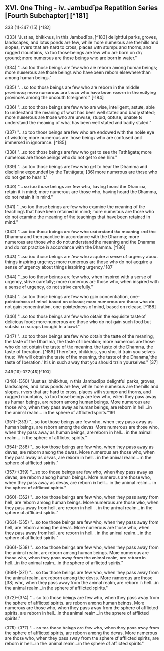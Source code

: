 ## XVI. One Thing - iv. Jambudīpa Repetition Series [Fourth Subchapter] [^181]

333 (1)-347 (15) [^182]

(333) "Just as, bhikkhus, in this Jambudīpa, [^183] delightful parks, groves, landscapes, and lotus ponds are few, while more numerous are the hills and slopes, rivers that are hard to cross, places with stumps and thorns, and rugged mountains, so too those beings are few who are born on dry ground; more numerous are those beings who are born in water."

(334) "...so too those beings are few who are reborn among human beings; more numerous are those beings who have been reborn elsewhere than among human beings."

(335) "... so too those beings are few who are reborn in the middle provinces; more numerous are those who have been reborn in the outlying provinces among the uncouth foreigners." [^184]

(336) "...so too those beings are few who are wise, intelligent, astute, able to understand the meaning of what has been well stated and badly stated; more numerous are those who are
unwise, stupid, obtuse, unable to understand the meaning of what has been well stated and badly stated."

(337) "...so too those beings are few who are endowed with the noble eye of wisdom; more numerous are those beings who are confused and immersed in ignorance. [^185]

(338) "...so too those beings are few who get to see the Tathāgata; more numerous are those beings who do not get to see him."

(339) "...so too those beings are few who get to hear the Dhamma and discipline expounded by the Tathāgata; [36] more numerous are those who do not get to hear it."

(340) "... so too those beings are few who, having heard the Dhamma, retain it in mind; more numerous are those who, having heard the Dhamma, do not retain it in mind."

(341) "...so too those beings are few who examine the meaning of the teachings that have been retained in mind; more numerous are those who do not examine the meaning of the teachings that have been retained in mind."

(342) "...so too those beings are few who understand the meaning and the Dhamma and then practice in accordance with the Dhamma; more numerous are those who do not understand the meaning and the Dhamma and do not practice in accordance with the Dhamma. [^186]

(343) "...so too those beings are few who acquire a sense of urgency about things inspiring urgency; more numerous are those who do not acquire a sense of urgency about things inspiring urgency."187

(344) "...so too those beings are few who, when inspired with a sense of urgency, strive carefully; more numerous are those who, when inspired with a sense of urgency, do not strive carefully."

(345) "...so too those beings are few who gain concentration, one-pointedness of mind, based on release; more numerous are those who do not gain concentration, one-pointedness of mind, based on release. [^188]

(346) "...so too those beings are few who obtain the exquisite taste of delicious food; more numerous are those who do not gain such food but subsist on scraps brought in a bowl."

(347) "...so too those beings are few who obtain the taste of the meaning, the taste of the Dhamma, the taste of liberation; more
numerous are those who do not obtain the taste of the meaning, the taste of the Dhamma, the taste of liberation. [^189] Therefore, bhikkhus, you should train yourselves thus: 'We will obtain the taste of the meaning, the taste of the Dhamma,'the taste of liberation.' It is in such a way that you should train yourselves." [37]

348(16)-377(45)[^190]

(348)-(350) "Just as, bhikkhus, in this Jambudīpa delightful parks, groves, landscapes, and lotus ponds are few, while more numerous are the hills and slopes, rivers that are hard to cross, places with stumps and thorns, and rugged mountains, so too those beings are few who, when they pass away as human beings, are reborn among human beings. More numerous are those who, when they pass away as human beings, are reborn in hell...in the animal realm... in the sphere of afflicted spirits."191

(351)-(353) "...so too those beings are few who, when they pass away as human beings, are reborn among the devas. More numerous are those who, when they pass away as human beings, are reborn in hell... in the animal realm... in the sphere of afflicted spirits."

(354)-(356) "...so too those beings are few who, when they pass away as devas, are reborn among the devas. More numerous are those who, when they pass away as devas, are reborn in hell... in the animal realm... in the sphere of afflicted spirits."

(357)-(359) "...so too those beings are few who, when they pass away as devas, are reborn among human beings. More numerous are those who, when they pass away as devas, are reborn in hell... in the animal realm... in the sphere of afflicted spirits."

(360)-(362) "...so too those beings are few who, when they pass away from hell, are reborn among human beings. More numerous are those who, when they pass away from hell, are reborn in hell ... in the animal realm... in the sphere of afflicted spirits."

(363)-(365) "...so too those beings are few who, when they pass away from hell, are reborn among the devas. More numerous are those who, when they pass away from hell, are reborn in hell... in the animal realm... in the sphere of afflicted spirits."

(366)-(368) "...so too those beings are few who, when they pass away from the animal realm, are reborn among human
beings. More numerous are those who, when they pass away from the animal realm, are reborn in hell...in the animal realm...in the sphere of afflicted spirits."

(369)-(371) "... so too those beings are few who, when they pass away from the animal realm, are reborn among the devas. More numerous are those [38] who, when they pass away from the animal realm, are reborn in hell...in the animal realm...in the sphere of afflicted spirits."

(372)-(374) "... so too those beings are few who, when they pass away from the sphere of afflicted spirits, are reborn among human beings. More numerous are those who, when they pass away from the sphere of afflicted spirits, are reborn in hell...in the animal realm...in the sphere of afflicted spirits."

(375)-(377) "... so too those beings are few who, when they pass away from the sphere of afflicted spirits, are reborn among the devas. More numerous are those who, when they pass away from the sphere of afflicted spirits, are reborn in hell...in the. animal realm...in the sphere of afflicted spirits."

